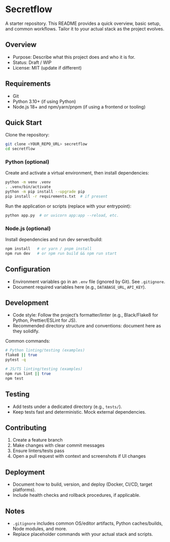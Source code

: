 # Secretflow

A starter repository. This README provides a quick overview, basic setup, and common workflows. Tailor it to your actual stack as the project evolves.

## Overview

- Purpose: Describe what this project does and who it is for.
- Status: Draft / WIP
- License: MIT (update if different)

## Requirements

- Git
- Python 3.10+ (if using Python)
- Node.js 18+ and npm/yarn/pnpm (if using a frontend or tooling)

## Quick Start

Clone the repository:

```bash
git clone <YOUR_REPO_URL> secretflow
cd secretflow
```

### Python (optional)

Create and activate a virtual environment, then install dependencies:

```bash
python -m venv .venv
. .venv/bin/activate
python -m pip install --upgrade pip
pip install -r requirements.txt  # if present
```

Run the application or scripts (replace with your entrypoint):

```bash
python app.py  # or uvicorn app:app --reload, etc.
```

### Node.js (optional)

Install dependencies and run dev server/build:

```bash
npm install   # or yarn / pnpm install
npm run dev   # or npm run build && npm run start
```

## Configuration

- Environment variables go in an `.env` file (ignored by Git). See `.gitignore`.
- Document required variables here (e.g., `DATABASE_URL`, `API_KEY`).

## Development

- Code style: Follow the project’s formatter/linter (e.g., Black/Flake8 for Python, Prettier/ESLint for JS).
- Recommended directory structure and conventions: document here as they solidify.

Common commands:

```bash
# Python linting/testing (examples)
flake8 || true
pytest -q

# JS/TS linting/testing (examples)
npm run lint || true
npm test
```

## Testing

- Add tests under a dedicated directory (e.g., `tests/`).
- Keep tests fast and deterministic. Mock external dependencies.

## Contributing

1. Create a feature branch
2. Make changes with clear commit messages
3. Ensure linters/tests pass
4. Open a pull request with context and screenshots if UI changes

## Deployment

- Document how to build, version, and deploy (Docker, CI/CD, target platforms).
- Include health checks and rollback procedures, if applicable.

## Notes

- `.gitignore` includes common OS/editor artifacts, Python caches/builds, Node modules, and more.
- Replace placeholder commands with your actual stack and scripts.
